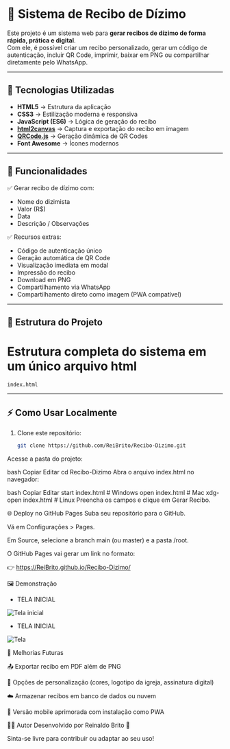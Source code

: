 # 📜 Sistema de Recibo de Dízimo

Este projeto é um sistema web para **gerar recibos de dízimo de forma rápida, prática e digital**.  
Com ele, é possível criar um recibo personalizado, gerar um código de autenticação, incluir QR Code, imprimir, baixar em PNG ou compartilhar diretamente pelo WhatsApp.

---

## 🚀 Tecnologias Utilizadas

- **HTML5** → Estrutura da aplicação  
- **CSS3** → Estilização moderna e responsiva  
- **JavaScript (ES6)** → Lógica de geração do recibo  
- **[html2canvas](https://html2canvas.hertzen.com/)** → Captura e exportação do recibo em imagem  
- **[QRCode.js](https://github.com/davidshimjs/qrcodejs)** → Geração dinâmica de QR Codes  
- **Font Awesome** → Ícones modernos  

---

## 🎯 Funcionalidades

✅ Gerar recibo de dízimo com:  
- Nome do dizimista  
- Valor (R$)  
- Data  
- Descrição / Observações  

✅ Recursos extras:  
- Código de autenticação único  
- Geração automática de QR Code  
- Visualização imediata em modal  
- Impressão do recibo  
- Download em PNG  
- Compartilhamento via WhatsApp  
- Compartilhamento direto como imagem (PWA compatível)  

---

## 📂 Estrutura do Projeto

# Estrutura completa do sistema em um único arquivo html
```index.html``` 

---

## ⚡ Como Usar Localmente

1. Clone este repositório:
   ```bash
   git clone https://github.com/ReiBrito/Recibo-Dizimo.git
Acesse a pasta do projeto:

bash
Copiar
Editar
cd Recibo-Dizimo
Abra o arquivo index.html no navegador:

bash
Copiar
Editar
start index.html   # Windows
open index.html    # Mac
xdg-open index.html # Linux
Preencha os campos e clique em Gerar Recibo.

🌐 Deploy no GitHub Pages
Suba seu repositório para o GitHub.

Vá em Configurações > Pages.

Em Source, selecione a branch main (ou master) e a pasta /root.

O GitHub Pages vai gerar um link no formato:

👉 https://ReiBrito.github.io/Recibo-Dizimo/

🖼️ Demonstração

* TELA INICIAL
  
![Tela inicial](tela.png)

* TELA INICIAL
  
![Tela](recibo.png)


📌 Melhorias Futuras

📤 Exportar recibo em PDF além de PNG

🎨 Opções de personalização (cores, logotipo da igreja, assinatura digital)

☁️ Armazenar recibos em banco de dados ou nuvem

📱 Versão mobile aprimorada com instalação como PWA

👨‍💻 Autor
Desenvolvido por Reinaldo Brito 💙

Sinta-se livre para contribuir ou adaptar ao seu uso!
